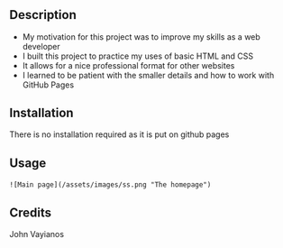 # <Horiseon-Project>

## Description

- My motivation for this project was to improve my skills as a web developer
- I built this project to practice my uses of basic HTML and CSS
- It allows for a nice professional format for other websites
- I learned to be patient with the smaller details and how to work with GitHub Pages

## Installation

There is no installation required as it is put on github pages

## Usage

    ![Main page](/assets/images/ss.png "The homepage")

## Credits
John Vayianos
